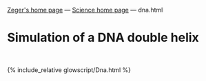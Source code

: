 [Zeger's home page](https://www.hendrikse.name/) &mdash; [Science home page](https://www.hendrikse.name/science/) &mdash; dna.html 

# Simulation of a DNA double helix
<div class="header_line"><br/></div>

{% include_relative glowscript/Dna.html %}
